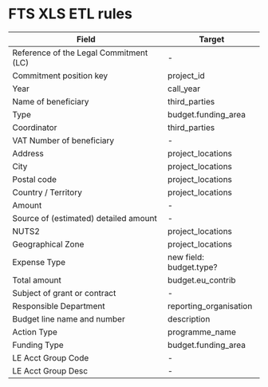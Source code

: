 # FTS XLS ETL rules

| Field                                  | Target                  |
| -------------------------------------- | ----------------------- |
| Reference of the Legal Commitment (LC) | -                       |
| Commitment position key                | project_id              |
| Year                                   | call_year               |
| Name of beneficiary                    | third_parties           |
| Type                                   | budget.funding_area     |
| Coordinator                            | third_parties           |
| VAT Number of beneficiary              | -                       |
| Address                                | project_locations       |
| City                                   | project_locations       |
| Postal code                            | project_locations       |
| Country / Territory                    | project_locations       |
| Amount                                 | -                       |
| Source of (estimated) detailed amount  | -                       |
| NUTS2                                  | project_locations       |
| Geographical Zone                      | project_locations       |
| Expense Type                           | new field: budget.type? |
| Total amount                           | budget.eu_contrib       |
| Subject of grant or contract           | -                       |
| Responsible Department                 | reporting_organisation  |
| Budget line name and number            | description             |
| Action Type                            | programme_name          |
| Funding Type                           | budget.funding_area     |
| LE Acct Group Code                     | -                       |
| LE Acct Group Desc                     | -                       |
